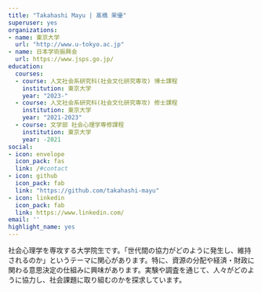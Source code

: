 ```yaml
---
title: "Takahashi Mayu | 髙橋 茉優"
superuser: yes
organizations:
- name: 東京大学
  url: "http://www.u-tokyo.ac.jp"
- name: 日本学術振興会
  url: https://www.jsps.go.jp/
education:
  courses:
  - course: 人文社会系研究科(社会文化研究専攻) 博士課程
    institution: 東京大学
    year: "2023-"
  - course: 人文社会系研究科(社会文化研究専攻) 修士課程
    institution: 東京大学
    year: "2021-2023"
  - course: 文学部 社会心理学専修課程
    institution: 東京大学
    year: -2021
social:
- icon: envelope
  icon_pack: fas
  link: /#contact
- icon: github
  icon_pack: fab
  link: "https://github.com/takahashi-mayu"
- icon: linkedin
  icon_pack: fab
  link: https://www.linkedin.com/
email: ''
highlight_name: yes
---
```


社会心理学を専攻する大学院生です。「世代間の協力がどのように発生し、維持されるのか」というテーマに関心があります。特に、資源の分配や経済・財政に関わる意思決定の仕組みに興味があります。実験や調査を通じて、人々がどのように協力し、社会課題に取り組むのかを探求しています。
